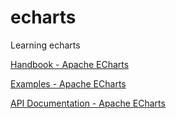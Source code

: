 # echarts
Learning echarts

[Handbook - Apache ECharts](https://echarts.apache.org/handbook/en/get-started)

[Examples - Apache ECharts](https://echarts.apache.org/examples/en/index.html#chart-type-line)

[API Documentation - Apache ECharts](https://echarts.apache.org/en/option.html#title)
